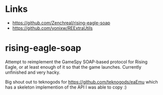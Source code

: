 # Links
* https://github.com/Zenchreal/rising-eagle-soap
* https://github.com/yonixw/REExtraUtils

# rising-eagle-soap
Attempt to reimplement the GameSpy SOAP-based protocol for Rising Eagle, or at least enough of it so that the game launches. Currently unfinished and very hacky.

Big shout out to teknogods for https://github.com/teknogods/eaEmu which has a skeleton implemention of the API I was able to copy :)
